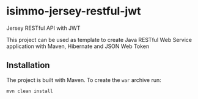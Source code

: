 # isimmo-jersey-restful-jwt
Jersey RESTful API with JWT

This project can be used as template to create Java RESTful Web Service application with Maven, Hibernate and JSON Web Token

## Installation
The project is built with Maven. To create the ```war``` archive run:

````
mvn clean install
````



